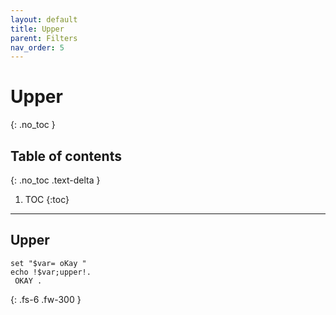 ```yaml
---
layout: default
title: Upper
parent: Filters
nav_order: 5
---
```


# Upper
{: .no_toc }

## Table of contents
{: .no_toc .text-delta }

1. TOC
{:toc}

---

## Upper
```
set "$var= oKay "
echo !$var;upper!.
 OKAY .
```

{: .fs-6 .fw-300 }
